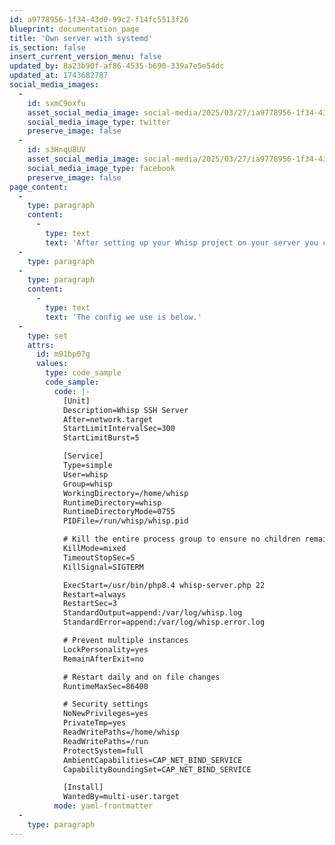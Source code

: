 ```yaml
---
id: a9778956-1f34-43d0-99c2-f14fc5513f26
blueprint: documentation_page
title: 'Own server with systemd'
is_section: false
insert_current_version_menu: false
updated_by: 8a23b90f-af86-4535-b690-339a7e5e54dc
updated_at: 1743682787
social_media_images:
  -
    id: sxmC9oxfu
    asset_social_media_image: social-media/2025/03/27/ia9778956-1f34-43d0-99c2-f14fc5513f26-twitter.png
    social_media_image_type: twitter
    preserve_image: false
  -
    id: s3HnqU8UV
    asset_social_media_image: social-media/2025/03/27/ia9778956-1f34-43d0-99c2-f14fc5513f26-facebook.png
    social_media_image_type: facebook
    preserve_image: false
page_content:
  -
    type: paragraph
    content:
      -
        type: text
        text: 'After setting up your Whisp project on your server you can make sure it always runs using systemd.'
  -
    type: paragraph
  -
    type: paragraph
    content:
      -
        type: text
        text: 'The config we use is below.'
  -
    type: set
    attrs:
      id: m91bp07g
      values:
        type: code_sample
        code_sample:
          code: |-
            [Unit]
            Description=Whisp SSH Server
            After=network.target
            StartLimitIntervalSec=300
            StartLimitBurst=5

            [Service]
            Type=simple
            User=whisp
            Group=whisp
            WorkingDirectory=/home/whisp
            RuntimeDirectory=whisp
            RuntimeDirectoryMode=0755
            PIDFile=/run/whisp/whisp.pid

            # Kill the entire process group to ensure no children remain
            KillMode=mixed
            TimeoutStopSec=5
            KillSignal=SIGTERM

            ExecStart=/usr/bin/php8.4 whisp-server.php 22
            Restart=always
            RestartSec=3
            StandardOutput=append:/var/log/whisp.log
            StandardError=append:/var/log/whisp.error.log

            # Prevent multiple instances
            LockPersonality=yes
            RemainAfterExit=no

            # Restart daily and on file changes
            RuntimeMaxSec=86400

            # Security settings
            NoNewPrivileges=yes
            PrivateTmp=yes
            ReadWritePaths=/home/whisp
            ReadWritePaths=/run
            ProtectSystem=full
            AmbientCapabilities=CAP_NET_BIND_SERVICE
            CapabilityBoundingSet=CAP_NET_BIND_SERVICE

            [Install]
            WantedBy=multi-user.target
          mode: yaml-frontmatter
  -
    type: paragraph
---
```

